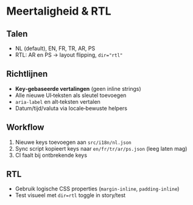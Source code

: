 # Meertaligheid & RTL

## Talen
- NL (default), EN, FR, TR, AR, PS
- RTL: AR en PS → layout flipping, `dir="rtl"`

## Richtlijnen
- **Key‑gebaseerde vertalingen** (geen inline strings)
- Alle nieuwe UI‑teksten als sleutel toevoegen
- `aria-label` en alt‑teksten vertalen
- Datum/tijd/valuta via locale‑bewuste helpers

## Workflow
1. Nieuwe keys toevoegen aan `src/i18n/nl.json`
2. Sync script kopieert keys naar `en/fr/tr/ar/ps.json` (leeg laten mag)
3. CI faalt bij ontbrekende keys

## RTL
- Gebruik logische CSS properties (`margin-inline`, `padding-inline`)
- Test visueel met `dir=rtl` toggle in story/test
